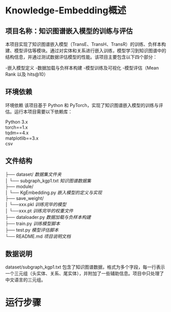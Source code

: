 # **Knowledge-Embedding概述**
## 项目名称：知识图谱嵌入模型的训练与评估

本项目实现了知识图谱嵌入模型（TransE、TransH、TransR）的训练、负样本构建、模型评估等模块。通过对实体和关系进行嵌入训练，模型学习到知识图谱中的结构信息，并通过测试数据评估模型的性能。该项目主要包含以下四个部分：

-嵌入模型定义
-数据加载与负样本构建
-模型训练及可视化
-模型评估（Mean Rank 以及 hits@10）

## 环境依赖
环境依赖
该项目基于 Python 和 PyTorch，实现了知识图谱嵌入模型的训练与评估。运行本项目需要以下依赖库：

Python 3.x  
torch==1.x  
tqdm==4.x  
matplotlib==3.x  
csv

## 文件结构

├── dataset/                       _数据集文件夹_  
│   └── subgraph_kgp1.txt          _知识图谱数据集_  
├── module/  
│   └── KgEmbedding.py             _嵌入模型的定义与实现_  
├── save_weight/    
│   └──xxx.pkl                     _训练完毕的模型_      
│   └──xxx.pt                      _训练完毕的权重文件_  
├── dataloader.py                  _数据加载与负样本构建_  
├── train.py                       _训练模型脚本_  
├── test.py                        _模型评估脚本_  
└── README.md                      _项目说明文档_  

## 数据说明
dataset/subgraph_kgp1.txt 包含了知识图谱数据，格式为多个字段，每一行表示一个三元组（头实体、关系、尾实体），并附加了一些辅助信息。项目中只处理了中文语言的三元组。

# 运行步骤